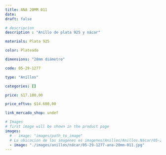 ```yaml
---
title: ANA 20MM 011
date: 
draft: false

# descripcion
description : "Anillo de plata 925 y nácar"

materials: Plata 925

color: Plateado

dimensions: "20mm diámetro"

code: 05-29-1277

type: "Anillos"

categories: []

price: $17.180,00

price_eftvo: $14.600,00

link_mercado_shop: undef

# Images
# first image will be shown in the product page
images:
  # - image: "images/path_to_image"
  # La ubicacion de las imagenes es imagenes/Anillos/Anillos.Nácar/05-29-1277-ana-20mm-011
  - image: "./images/anillos/nácar/05-29-1277-ana-20mm-011.jpg"
---
```

